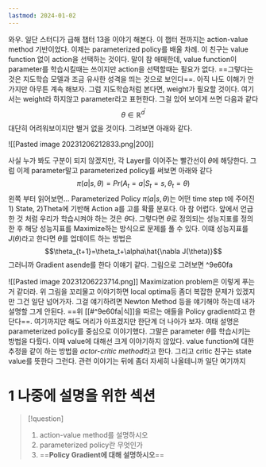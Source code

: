 ```yaml
---
lastmod: 2024-01-02
---
```



와우. 일단 스터디가 급해 챕터 13을 이야기 해본다. 이 챕터 전까지는 action-value method 기반이었다. 이제는 $\text{parameterized policy}$를 배울 차례. 이 친구는 value function 없이 action을 선택하는 것이다. 말이 참 애매한데, value function이 parameter를 학습시킬때는 쓰이지만 action을 선택할때는 필요가 없다. ==그렇다는 것은 지도학습 모델과 조금 유사한 성격을 띄는 것으로 보인다==. 아직 나도 이해가 안가지만 아무튼 계속 해보자.
그럼 지도학습처럼 본다면, weight가 필요할 것이다. 여기서는 weight라 하지않고 parameter라고 표현한다. 그걸 있어 보이게 쓰면 다음과 같다
$$\theta \in \mathbb{R}^{d^\prime} $$
대단히 어려워보이지만 별거 없을 것이다. 그려보면 아래와 같다.

![[Pasted image 20231206212833.png|200]]

사실 누가 봐도 구분이 되지 않겠지만, 각 Layer를 이어주는 빨간선이 $\theta$에 해당한다. 그럼 이제 parameter말고 parameterized policy를 써보면 아래와 같다
$$\pi(a|s,\theta) = Pr(A_t=a|S_t=s,\theta_t=\theta)$$
왼쪽 부터 읽어보면... Parameterized Policy $\pi(a|s,\theta)$는 어떤 time step t에 주어진 1) State, 2)Theta에 기반해 Action a를 고를 확률 분포다. 아 참 어렵다. 앞에서 언급한 것 처럼 우리가 학습시켜야 하는 것은 $\theta$다. 그렇다면 $\theta$로 정의되는 성능지표를 정의한 후 해당 성능지표를 Maximize하는 방식으로 문제를 풀 수 있다. 이떄 성능지표를 $J(\theta)$라고 한다면 $\theta$를 업데이트 하는 방법은
$$\theta_{t+1}=\theta_t+\alpha\hat{\nabla J(\theta)}$$
그러니까 Gradient asende를 한다 이얘기 같다. 그림으로 그려보면 ^9e60fa

![[Pasted image 20231206223714.png]]
Maximization problem은 이렇게 푸는거 같더라. 위 그림을 꼬리물고 이야기하면 local optima등 좀더 복잡한 문제가 있겠지만 그건 일단 넘어가자. 그걸 얘기하려면 Newton Method 등을 얘기해야 하는데 내가 설명할 그게 안된다.
==위 [[#^9e60fa|식]]을 따르는 애들을 Policy gradient라고 한단다==. 여기까지만 해도 머리가 아프겠지만 한단계 더 나아가 보자. 여태 설명은 parameterized policy를 중심으로 이야기했다. 그말은 parameter $\theta$를 학습시키는 방법을 다뤘다. 이때 value에 대해선 크게 이야기하지 않았다. value function에 대한 추정을 같이 하는 방법을 *actor-critic method*라고 한다. 그리고 critic 친구는 state value를 뜻한다 그런다. 관련 이야기는 뒤에 좀더 자세히 나올테니까 일단 여기까지
# 1 나중에 설명을 위한 섹션
> [!question] 
> 1. action-value method를 설명하시오
> 2. parameterized policy란 무엇인가
> 3. ==**Policy Gradient에 대해 설명하시오**==

